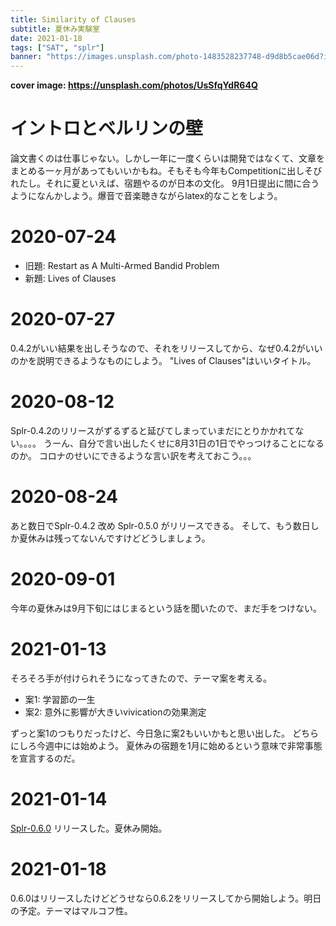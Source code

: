 ```yaml
---
title: Similarity of Clauses
subtitle: 夏休み実験室
date: 2021-01-18
tags: ["SAT", "splr"]
banner: "https://images.unsplash.com/photo-1483528237748-d9d8b5cae06d?ixlib=rb-1.2.1&ixid=eyJhcHBfaWQiOjEyMDd9&auto=format&fit=crop&w=1350&q=80"
---
```

**cover image: https://unsplash.com/photos/UsSfqYdR64Q**

# イントロとベルリンの壁

論文書くのは仕事じゃない。しかし一年に一度くらいは開発ではなくて、文章をまとめる一ヶ月があってもいいかもね。そもそも今年もCompetitionに出しそびれたし。それに夏といえば、宿題やるのが日本の文化。
9月1日提出に間に合うようになんかしよう。爆音で音楽聴きながらlatex的なことをしよう。

# 2020-07-24

* 旧題: Restart as A Multi-Armed Bandid Problem
* 新題: Lives of Clauses

# 2020-07-27

0.4.2がいい結果を出しそうなので、それをリリースしてから、なぜ0.4.2がいいのかを説明できるようなものにしよう。
"Lives of Clauses"はいいタイトル。

# 2020-08-12

Splr-0.4.2のリリースがずるずると延びてしまっていまだにとりかかれてない。。。。
うーん、自分で言い出したくせに8月31日の1日でやっつけることになるのか。
コロナのせいにできるような言い訳を考えておこう。。。

# 2020-08-24

あと数日でSplr-0.4.2 改め Splr-0.5.0 がリリースできる。
そして、もう数日しか夏休みは残ってないんですけどどうしましょう。

# 2020-09-01

今年の夏休みは9月下旬にはじまるという話を聞いたので、まだ手をつけない。

# 2021-01-13

そろそろ手が付けられそうになってきたので、テーマ案を考える。

- 案1: 学習節の一生
- 案2: 意外に影響が大きいvivicationの効果測定

ずっと案1のつもりだったけど、今日急に案2もいいかもと思い出した。
どちらにしろ今週中には始めよう。
夏休みの宿題を1月に始めるという意味で非常事態を宣言するのだ。

# 2021-01-14

[Splr-0.6.0](https://github.com/shnarazk/splr/commit/55c6161a17b18752d8c33f9a5de9ae8e25cc88fc) リリースした。夏休み開始。 

# 2021-01-18

0.6.0はリリースしたけどどうせなら0.6.2をリリースしてから開始しよう。明日の予定。テーマはマルコフ性。
